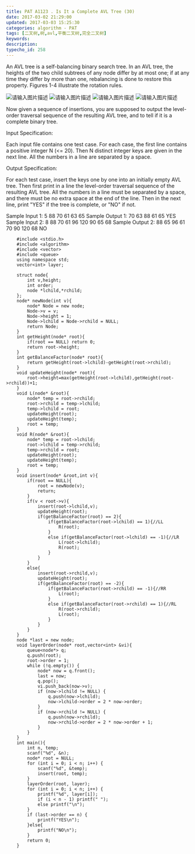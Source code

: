 ```yaml
---
title: PAT A1123 . Is It a Complete AVL Tree (30)
date: 2017-03-02 21:29:00
updated: 2017-03-03 15:25:30
categories: algorithm - PAT
tags: [二叉树,树,avl,平衡二叉树,完全二叉树]
keywords:
description:
typecho_id: 258
---
```


An AVL tree is a self-balancing binary search tree. In an AVL tree, the heights of the two child subtrees of any node differ by at most one; if at any time they differ by more than one, rebalancing is done to restore this property. Figures 1-4 illustrate the rotation rules.

![请输入图片描述][1]
![请输入图片描述][2]
![请输入图片描述][3]
![请输入图片描述][4]

Now given a sequence of insertions, you are supposed to output the level-order traversal sequence of the resulting AVL tree, and to tell if it is a complete binary tree.

Input Specification:

Each input file contains one test case. For each case, the first line contains a positive integer N (<= 20). Then N distinct integer keys are given in the next line. All the numbers in a line are separated by a space.

Output Specification:

For each test case, insert the keys one by one into an initially empty AVL tree. Then first print in a line the level-order traversal sequence of the resulting AVL tree. All the numbers in a line must be separated by a space, and there must be no extra space at the end of the line. Then in the next line, print "YES" if the tree is complete, or "NO" if not.

Sample Input 1:
5
88 70 61 63 65
Sample Output 1:
70 63 88 61 65
YES
Sample Input 2:
8
88 70 61 96 120 90 65 68
Sample Output 2:
88 65 96 61 70 90 120 68
NO
```
    #include <stdio.h>
    #include <algorithm>
    #include <vector>
    #include <queue>
    using namespace std;
    vector<int> layer;
    
    struct node{
        int v,height;
        int order;
        node *lchild,*rchild;
    };
    node* newNode(int v){
        node* Node = new node;
        Node->v = v;
        Node->height = 1;
        Node->lchild = Node->rchild = NULL;
        return Node;
    }
    int getHeight(node* root){
        if(root == NULL) return 0;
        return root->height;
    }
    int getBalanceFactor(node* root){
        return getHeight(root->lchild)-getHeight(root->rchild);
    }
    void updateHeight(node* root){
        root->height=max(getHeight(root->lchild),getHeight(root->rchild))+1;
    }
    void L(node* &root){
        node* temp = root->rchild;
        root->rchild = temp->lchild;
        temp->lchild = root;
        updateHeight(root);
        updateHeight(temp);
        root = temp;
    }
    void R(node* &root){
        node* temp = root->lchild;
        root->lchild = temp->rchild;
        temp->rchild = root;
        updateHeight(root);
        updateHeight(temp);
        root = temp;
    }
    void insert(node* &root,int v){
        if(root == NULL){
            root = newNode(v);
            return;
        }
        if(v < root->v){
            insert(root->lchild,v);
            updateHeight(root);
            if(getBalanceFactor(root) == 2){
                if(getBalanceFactor(root->lchild) == 1){//LL
                    R(root);
                }
                else if(getBalanceFactor(root->lchild) == -1){//LR
                    L(root->lchild);
                    R(root);
                }
            }
        }
        else{
            insert(root->rchild,v);
            updateHeight(root);
            if(getBalanceFactor(root) == -2){
                if(getBalanceFactor(root->rchild) == -1){//RR
                    L(root);
                }
                else if(getBalanceFactor(root->rchild) == 1){//RL
                    R(root->rchild);
                    L(root);
                }
            }
        }
    }
    node *last = new node;
    void layerOrder(node* root,vector<int> &vi){
        queue<node*> q;
        q.push(root);
        root->order = 1;
        while (!q.empty()) {
            node* now = q.front();
            last = now;
            q.pop();
            vi.push_back(now->v);
            if (now->lchild != NULL) {
                q.push(now->lchild);
                now->lchild->order = 2 * now->order;
            }
            if (now->rchild != NULL) {
                q.push(now->rchild);
                now->rchild->order = 2 * now->order + 1;
            }
        }
    }
    int main(){
        int n, temp;
        scanf("%d", &n);
        node* root = NULL;
        for (int i = 0; i < n; i++) {
            scanf("%d", &temp);
            insert(root, temp);
        }
        layerOrder(root, layer);
        for (int i = 0; i < n; i++) {
            printf("%d", layer[i]);
            if (i < n - 1) printf(" ");
            else printf("\n");
        }
        if (last->order == n) {
            printf("YES\n");
        }else{
            printf("NO\n");
        }
        return 0;
    }
```

  [1]: https://www.patest.cn/upload/mr_ohesevgnyny.jpg
  [2]: https://www.patest.cn/upload/mr_ohesfdbkaep.jpg
  [3]: https://www.patest.cn/upload/mr_oheseymzi13.jpg
  [4]: https://www.patest.cn/upload/mr_ohesfjddti2.jpg